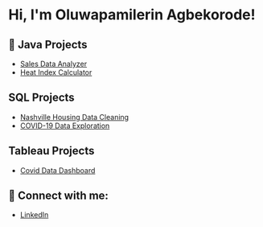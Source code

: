 <h1>Hi, I'm Oluwapamilerin Agbekorode! </h1>

## 🚀 Java Projects
- [Sales Data Analyzer](https://github.com/oagbekorode/SalesDataAnalyzer)
- [Heat Index Calculator](https://github.com/oagbekorode/HeatIndexCalculator)
  
## SQL Projects
- [Nashville Housing Data Cleaning](https://github.com/oagbekorode/NashvilleHousingCleaning)
- [COVID-19 Data Exploration](https://github.com/oagbekorode/covid-19_DataAnalyzation)

 ## Tableau Projects
- [Covid Data Dashboard](https://public.tableau.com/app/profile/oluwapamilerin.agbekorode/viz/CovidDataVisualization_17591111570830/Dashboard1?publish=yes)

<h2> 🤳 Connect with me:</h2>

  - [LinkedIn](https://www.linkedin.com/in/oagbekorode)


<!--
**joshmadakor1/joshmadakor1** is a ✨ _special_ ✨ repository because its `README.md` (this file) appears on your GitHub profile.

Here are some ideas to get you started:

- 🔭 I’m currently working on ...
- 🌱 I’m currently learning ...
- 👯 I’m looking to collaborate on ...
- 🤔 I’m looking for help with ...
- 💬 Ask me about ...
- 📫 How to reach me: ...
- 😄 Pronouns: ...
- ⚡ Fun fact: ...
--

Oluwapamilerin Agbekorode (He/Him/His)
CS Major @ Jax State University | Class of 2026
Student ID: 001262048
+1 256 294 0422
Jacksonville, AL
oagbekorode@stu.jsu.edu

LinkedIn profile
GitHub profile
<
